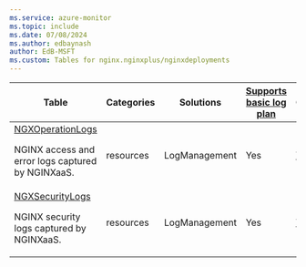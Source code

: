 ```yaml
---
ms.service: azure-monitor
ms.topic: include
ms.date: 07/08/2024
ms.author: edbaynash
author: EdB-MSFT
ms.custom: Tables for nginx.nginxplus/nginxdeployments
---
```



| Table | Categories | Solutions|[Supports basic log plan](/azure/azure-monitor/logs/basic-logs-configure?tabs=portal-1#compare-the-basic-and-analytics-log-data-plans)| Queries|
|---|---|---|---|---|
| [NGXOperationLogs](/azure/azure-monitor/reference/tables/NGXOperationLogs)<p>NGINX access and error logs captured by NGINXaaS. | resources | LogManagement | Yes| [Yes](/azure/azure-monitor/reference/queries/ngxoperationlogs)|
| [NGXSecurityLogs](/azure/azure-monitor/reference/tables/NGXSecurityLogs)<p>NGINX security logs captured by NGINXaaS. | resources | LogManagement | Yes| [Yes](/azure/azure-monitor/reference/queries/ngxsecuritylogs)|

  

